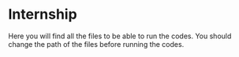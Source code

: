 # Internship


Here you will find all the files to be able to run the codes. You should change the path of the files before running the codes. 
